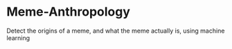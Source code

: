 # Meme-Anthropology
Detect the origins of a meme, and what the meme actually is, using machine learning
